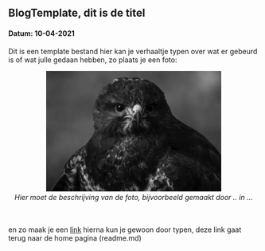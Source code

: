 ## BlogTemplate, dit is de titel 
#### Datum: 10-04-2021

Dit is een template bestand hier kan je verhaaltje typen over wat er gebeurd is of wat julle gedaan hebben, zo plaats je een foto:

<p align="center"><img src="BlogTemplate/foto1.jpg" alt="Fig1" width="70%"/><br>
<em>Hier moet de beschrijving van de foto, bijvoorbeeld gemaakt door .. in ...</em><br><br><br></p>

en zo maak je een [link](./README.md) hierna kun je gewoon door typen, deze link gaat terug naar de home pagina (readme.md)
